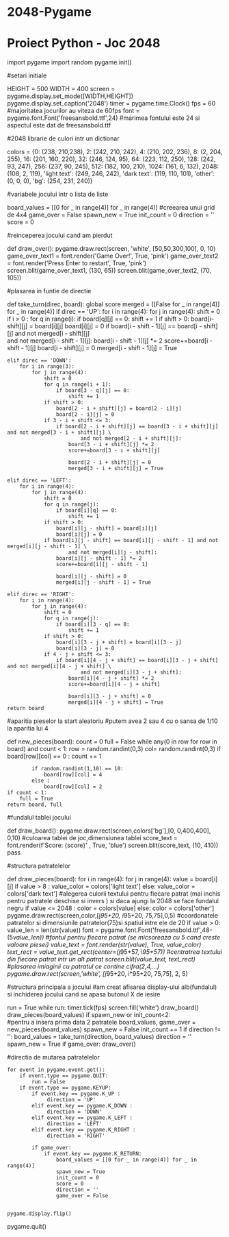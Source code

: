# 2048-Pygame
# Proiect Python - Joc 2048


import pygame
import random
pygame.init()


#setari initiale

HEIGHT = 500
WIDTH = 400
screen = pygame.display.set_mode([WIDTH,HEIGHT])
pygame.display.set_caption('2048')
timer = pygame.time.Clock()
fps = 60 #majoritatea jocurilor au viteza de 60fps
font = pygame.font.Font('freesansbold.ttf',24) #marimea fontului este 24 si aspectul este dat de freesansbold.ttf


#2048 librarie de culori intr un dictionar

colors = {0: (238, 210,238),
          2: (242, 210, 242),
          4: (210, 202, 236),
          8: (2, 204, 255),
          16: (201, 160, 220),
          32: (246, 124, 95),
          64: (223, 112, 250),
          128: (242, 93, 247),
          256: (237, 90, 245),
          512: (182, 100, 210),
          1024: (161, 6, 132),
          2048: (108, 2, 119),
          'light text': (249, 246, 242),
          'dark text': (119, 110, 101),
          'other': (0, 0, 0),
          'bg': (254, 231, 240)}


#variabele jocului intr o lista de liste

board_values = [[0 for _ in range(4)] for _ in range(4)] #creearea unui grid de 4x4
game_over = False
spawn_new = True
init_count = 0
direction = ''
score = 0


#reinceperea jocului cand am pierdut

def draw_over():
    pygame.draw.rect(screen, 'white', [50,50,300,100], 0, 10)
    game_over_text1 = font.render('Game Over!', True, 'pink')
    game_over_text2 = font.render('Press Enter to restart', True, 'pink')
    screen.blit(game_over_text1, (130, 65))
    screen.blit(game_over_text2, (70, 105))


#plasarea in funtie de directie

def take_turn(direc, board):
    global score
    merged = [[False for _ in range(4)] for _ in range(4)]
    if direc == 'UP':
        for i in range(4):
            for j in range(4):
                shift = 0
                if i > 0 :
                    for q in range(i):
                        if board[q][j] == 0:
                            shift += 1
                    if shift > 0:
                        board[i-shift][j] = board[i][j]
                        board[i][j] = 0
                    if board[i - shift - 1][j] == board[i - shift][j] and not merged[i - shift][j] \
                            and not merged[i - shift - 1][j]:
                        board[i - shift - 1][j] *= 2
                        score+=board[i - shift - 1][j]
                        board[i - shift][j] = 0
                        merged[i - shift - 1][j] = True

    elif direc == 'DOWN':
        for i in range(3):
            for j in range(4):
                shift = 0
                for q in range(i + 1):
                    if board[3 - q][j] == 0:
                        shift += 1
                if shift > 0:
                    board[2 - i + shift][j] = board[2 - i][j]
                    board[2 - i][j] = 0
                if 3 - i + shift <= 3:
                    if board[2 - i + shift][j] == board[3 - i + shift][j] and not merged[3 - i + shift][j] \
                            and not merged[2 - i + shift][j]:
                        board[3 - i + shift][j] *= 2
                        score+=board[3 - i + shift][j]
                        
                        board[2 - i + shift][j] = 0
                        merged[3 - i + shift][j] = True

    elif direc == 'LEFT':
        for i in range(4):
            for j in range(4):
                shift = 0
                for q in range(j):
                    if board[i][q] == 0:
                        shift += 1
                if shift > 0:
                    board[i][j - shift] = board[i][j]
                    board[i][j] = 0
                if board[i][j - shift] == board[i][j - shift - 1] and not merged[i][j - shift - 1] \
                        and not merged[i][j - shift]:
                    board[i][j - shift - 1] *= 2
                    score+=board[i][j - shift - 1]
                    
                    board[i][j - shift] = 0
                    merged[i][j - shift - 1] = True

    elif direc == 'RIGHT':
        for i in range(4):
            for j in range(4):
                shift = 0
                for q in range(j):
                    if board[i][3 - q] == 0:
                        shift += 1
                if shift > 0:
                    board[i][3 - j + shift] = board[i][3 - j]
                    board[i][3 - j] = 0
                if 4 - j + shift <= 3:
                    if board[i][4 - j + shift] == board[i][3 - j + shift] and not merged[i][4 - j + shift] \
                            and not merged[i][3 - j + shift]:
                        board[i][4 - j + shift] *= 2
                        score+=board[i][4 - j + shift]
                       
                        board[i][3 - j + shift] = 0
                        merged[i][4 - j + shift] = True
    return board
  

#aparitia pieselor la start aleatoriu
#putem avea 2 sau 4 cu o sansa de 1/10 la aparitia lui 4

def new_pieces(board):
    count = 0
    full = False
    while any(0 in row for row in board) and count < 1:
        row = random.randint(0,3)
        col= random.randint(0,3)
        if board[row][col] == 0 :
            count += 1
            
            if random.randint(1,10) == 10:
                board[row][col] = 4
            else :
                board[row][col] = 2
    if count < 1:
        full = True
    return board, full


#fundalul tablei jocului

def draw_board():
    pygame.draw.rect(screen,colors['bg'],[0, 0,400,400], 0,10) #culoarea tablei de joc,dimensiunea tablei
    score_text = font.render(f'Score: {score}' , True, 'blue')
    screen.blit(score_text, (10, 410))
    pass 


#structura patratelelor

def draw_pieces(board):
    for i in range(4):
        for j in range(4):
            value = board[i][j]
            if value > 8 :
                value_color = colors['light text']
            else:
                value_color = colors['dark text'] 
                 #alegerea culorii textului pentru fiecare patrat (mai inchis pentru patratele deschise si invers ) si daca ajungi la 2048 se face fundalul negru
            if value <= 2048 :
                color = colors[value]
            else: 
                color = colors['other']        
            pygame.draw.rect(screen,color,[j*95+20, i*95+20, 75,75],0,5)    #coordonatele patratelor si dimensiunile patratelor(75)si spatiul intre ele de 20 
            if value > 0:
                value_len = len(str(value))
                font = pygame.font.Font('freesansbold.ttf',48-(5*value_len)) #fontul  pentru fiecare patrat (se micsoreaza cu 5 cand creste valoare piesei)
                value_text = font.render(str(value), True, value_color)
                text_rect = value_text.get_rect(center=(j*95+57, i*95+57)) #centratrea textului din fiecare patrat intr un alt patrat
                screen.blit(value_text, text_rect) #plasarea imiaginii cu patratul ce contine cifra(2,4,...)
                pygame.draw.rect(screen,'white', [j*95+20, i*95+20, 75,75], 2, 5)
                

    
#structura principala a jocului
#am creat afisarea display-ului alb(fundalul) si inchiderea jocului cand se apasa butonul X de iesire

run = True
while run:
    timer.tick(fps)
    screen.fill('white')
    draw_board()
    draw_pieces(board_values)
    if spawn_new or init_count<2:    
        #pentru a insera prima data 2 patratele
        board_values, game_over = new_pieces(board_values)
        spawn_new = False
        init_count += 1
    if direction != '':
        board_values = take_turn(direction, board_values)
        direction = ''
        spawn_new = True
    if game_over:
        draw_over()
        
    
#directia de mutarea patratelelor

    for event in pygame.event.get():
        if event.type == pygame.QUIT:
            run = False
        if event.type == pygame.KEYUP:
            if event.key == pygame.K_UP :
                 direction = 'UP'
            elif event.key == pygame.K_DOWN :
                 direction = 'DOWN'
            elif event.key == pygame.K_LEFT :
                 direction = 'LEFT'
            elif event.key == pygame.K_RIGHT :
                 direction = 'RIGHT'

            if game_over:
                if event.key == pygame.K_RETURN:
                    board_values = [[0 for _ in range(4)] for _ in range(4)]
                    spawn_new = True
                    init_count = 0
                    score = 0
                    direction = ''
                    game_over = False


    pygame.display.flip()
pygame.quit()
